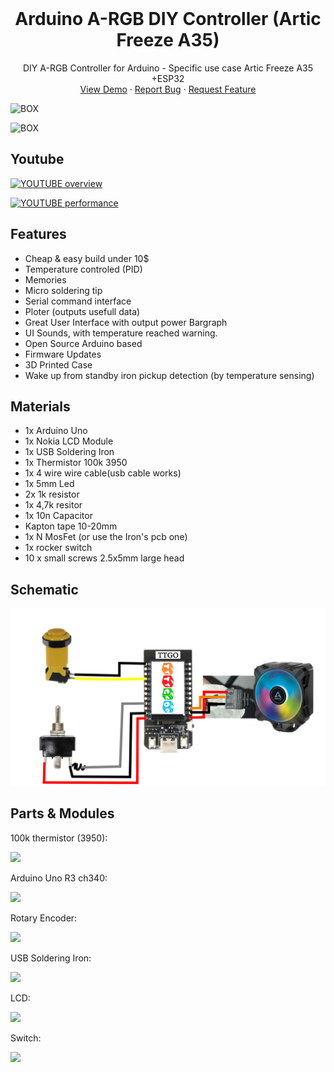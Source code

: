 <!-- PROJECT LOGO -->
<br />
<div align="center">

<h1 align="center">Arduino A-RGB DIY Controller (Artic Freeze A35)</h1>

  <p align="center">
    DIY A-RGB Controller for Arduino - Specific use case Artic Freeze A35 +ESP32 
    <br />
    <!-- <a href="https://github.com/github_username/repo_name"><strong>Explore the docs »</strong></a> -->
    <a href="https://github.com/simoneScaravati/argb_arduino_controller/blob/main/resources/live_demo.mp4">View Demo</a>
    ·
    <a href="https://github.com/simoneScaravati/argb_arduino_controller/issues">Report Bug</a>
    ·
    <a href="https://github.com/simoneScaravati/argb_arduino_controller/issues">Request Feature</a>
  </p>
</div>



<!-- TABLE OF CONTENTS -->
<!--
<details>
  <summary>Table of Contents</summary>
  <ol>
    <li>
      <a href="#about-the-project">About The Project</a>
      <ul>
        <li><a href="#built-with">Built With</a></li>
      </ul>
    </li>
    <li>
      <a href="#getting-started">Getting Started</a>
      <ul>
        <li><a href="#prerequisites">Prerequisites</a></li>
        <li><a href="#installation">Installation</a></li>
      </ul>
    </li>
    <li><a href="#usage">Usage</a></li>
    <li><a href="#Schematic">Schematic</a></li>
    <li><a href="#contributing">Contributing</a></li>
    <li><a href="#license">License</a></li>
    <li><a href="#contact">Contact</a></li>
    <li><a href="#acknowledgments">Acknowledgments</a></li>
  </ol>
</details>
-->


![BOX](https://github.com/peekpt/MicroSolderingStation/raw/master/media/DSCF9575.JPG)

![BOX](https://github.com/peekpt/MicroSolderingStation/raw/master/media/box.png)

## Youtube

[![YOUTUBE overview](https://img.youtube.com/vi/iJwf-qWp4lI/0.jpg)](https://www.youtube.com/watch?v=iJwf-qWp4lI)


[![YOUTUBE performance](https://img.youtube.com/vi/kRIv3psVogc/0.jpg)](https://www.youtube.com/watch?v=kRIv3psVogc)





## Features

- Cheap & easy build under 10$
- Temperature controled (PID)
- Memories
- Micro soldering tip
- Serial command interface
- Ploter (outputs usefull data) 
- Great User Interface with output power Bargraph
- UI Sounds, with temperature reached warning.
- Open Source Arduino based
- Firmware Updates
- 3D Printed Case
- Wake up from standby iron pickup detection (by temperature sensing)

## Materials

- 1x Arduino Uno
- 1x Nokia LCD Module
- 1x USB Soldering Iron
- 1x Thermistor 100k 3950
- 1x 4 wire wire cable(usb cable works)
- 1x 5mm Led
- 2x 1k resistor
- 1x 4,7k resitor
- 1x 10n Capacitor
- Kapton tape 10-20mm
- 1x N MosFet (or use the Iron's pcb one)
- 1x rocker switch
- 10 x small screws 2.5x5mm large head

## Schematic

![Schematic](https://github.com/simoneScaravati/argb_arduino_controller/blob/main/Scheme_argb_articFreeezeA35_esp32.png)





<!-- 
## ChangeLog

2018-4-11

- interfance feedback sounds, you can disable on settings
- temperature reached beep 

2018-4-9

- improved automatic pickup detection (must be more improved in the future)
- you can now choose the type of wake up from standby between manual (by clicking) or automatic (by temperature) 

-->

## Parts & Modules ##

100k thermistor (3950):


![](https://github.com/peekpt/MicroSolderingStation/raw/master/media/thermistor_100k_3950.jpg)


Arduino Uno R3 ch340:


![](https://github.com/peekpt/MicroSolderingStation/raw/master/media/uno_r3_ch340.jpg)


Rotary Encoder:


![](https://github.com/peekpt/MicroSolderingStation/raw/master/media/rotary_encoder.jpg)

USB Soldering Iron:


![](https://github.com/peekpt/MicroSolderingStation/raw/master/media/soldering_iron.jpg)

LCD:


![](https://github.com/peekpt/MicroSolderingStation/raw/master/media/lcd.jpg)

Switch:


![](https://github.com/peekpt/MicroSolderingStation/raw/master/media/rocker_switch.jpg)


















